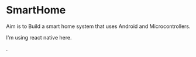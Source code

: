 # SmartHome
Aim is to Build a smart home system that uses Android and Microcontrollers.

I'm using react native here.

.
